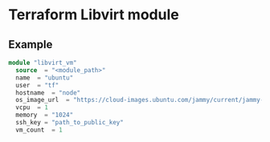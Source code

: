 # Terraform Libvirt module

## Example

```terraform
module "libvirt_vm"
  source  = "<module_path>"
  name  = "ubuntu"
  user  = "tf"
  hostname  = "node"
  os_image_url  = "https://cloud-images.ubuntu.com/jammy/current/jammy-server-cloudimg-amd64.img"
  vcpu  = 1
  memory  = "1024"
  ssh_key = "path_to_public_key"
  vm_count  = 1
```

